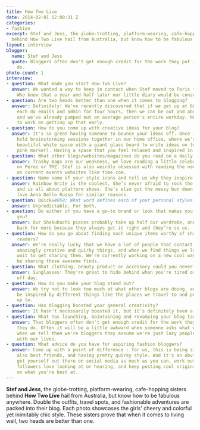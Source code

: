 ```yaml
---
title: How Two Live
date: 2014-02-01 12:00:31 Z
categories:
- fashion
excerpt: Stef and Jess, the globe-trotting, platform-wearing, cafe-hopping sisters
  behind How Two Live hail from Australia, but know how to be fabulous anywhere.
layout: interview
blogger:
  name: Stef and Jess
  quote: Bloggers often don't get enough credit for the work they put into what they
    do.
photo-count: 1
interview:
- question: What made you start How Two Live?
  answer: We wanted a way to keep in contact when Stef moved to Paris for six months.
    Who knew that a year and half later our little diary would be consuming our lives!
- question: Are two heads better than one when it comes to blogging?
  answer: Definitely! We've recently discovered that if we get up at 6&#058;30am and
    each do emails and admin for four hours, then we can be out and about by 10&#058;30am
    and we've already pumped out an average person's entire workday. Now we just have
    to work on getting up that early.
- question: How do you come up with creative ideas for your blog?
  answer: It's so great having someone to bounce your ideas off. Once in a while we'll
    hold brainstorming sessions together in our home office, where we've created a
    beautiful white space with a giant glass board to write ideas on (with our pretty
    pink marker). Having a space that you feel relaxed and inspired in is key!
- question: What other blogs/websites/magazines do you read on a daily basis?
  answer: Trashy mags are our weakness, we love reading a little celebrity gossip
    on Perez or TMZ. Stef is also weirdly obsessed with reading the news, and is always
    on current events websites like time.com.
- question: Name some of your style icons and tell us why they inspire you.
  answer: Rainbow Brite is the coolest. She’s never afraid to rock the clashing colours,
    and is all about platform shoes. She’s also got the messy bun down pat. We also
    love Anna Dello Russo for similar reasons.
- question: Quick&#058; What word defines each of your personal styles?
  answer: Unpredictable. For both.
- question: Do either of you have a go-to brand or look that makes you feel the most
    you?
  answer: Our Shakuhachi pieces probably take up half our wardrobe, and we keep going
    back for more because they always get it right and they’re so us.
- question: How do you go about finding such unique items worthy of sharing with your
    readers?
  answer: We're really lucky that we have a lot of people that contact us who make
    amazingly creative and quirky things, and when we find things we love we can't
    wait to get sharing them. We're currently working on a new cool way we can constantly
    be sharing these awesome finds.
- question: What clothing, beauty product or accessory could you never live without?
  answer: Sunglasses! They're great to hide behind when you're tired or having an
    off day.
- question: How do you make your blog stand out?
  answer: We try not to look too much at what other blogs are doing, and let ourselves
    be inspired by different things like the places we travel to and people we look
    up to.
- question: Has blogging boosted your general creativity?
  answer: It hasn't necessarily boosted it, but it’s definitely been a great outlet.
- question: What has launching, maintaining and revamping your blog taught you?
  answer: That bloggers often don't get enough credit for the work they put into what
    they do. Often it will be a little awkward when someone asks what we do, because
    when we tell them we're bloggers they assume we're just lazy people who do nothing
    with our lives.
- question: What advice do you have for aspiring fashion bloggers?
  answer: Come up with a point of difference - for us, this is being sisters who are
    also best friends, and having pretty quirky style. And it's an obvious point but
    get yourself out there on social media as much as you can, work out what your
    followers love looking at or hearing, and keep posting cool original content based
    on what you're best at.
---
```


**Stef and Jess**, the globe-trotting, platform-wearing, cafe-hopping sisters behind **How Two Live** hail from Australia, but know how to be fabulous anywhere. Double the outfits, travel spots, and fashionable adventures are packed into their blog. Each photo showcases the girls' cheery and colorful yet inimitably chic style. These sisters prove that when it comes to living well, two heads are better than one.
